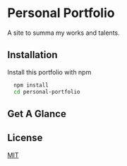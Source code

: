 
# Personal Portfolio



A site to summa my works and talents.
## Installation

Install this portfolio with npm

```bash
  npm install 
  cd personal-portfolio
```
    
## Get A Glance

## License

[MIT](https://choosealicense.com/licenses/mit/)


